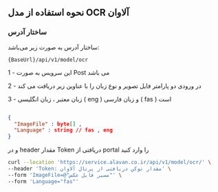 ## نحوه استفاده از مدل OCR آلاوان

### ساختار آدرس
ساختار آدرس به صورت زیر می‌باشد:

```Text
{BaseUrl}/api/v1/model/ocr
```


1 - این سرویس به صورت Post می باشد 

2 - در ورودی دو پارامتر فایل تصویر و نوع زبان را با عناوین زیر دریافت می کند

3 - زبان معتبر ، زبان انگلیسی ( eng ) و زبان فارسی ( fas ) است 
```json

{
  "ImageFile" : byte[] , 
  "Language" : string // fas , eng
}

```

و در header مقدار Token دریافتی از portal را وارد کنید

```bash
curl --location 'https://service.alavan.co.ir/api/v1/model/ocr/' \
--header 'Token: مقدار توکن دریافتی از پرتال آلاوان' \
--form 'ImageFile=@"مسیر فایل عکس"' \
--form 'Language="fas"'
```
